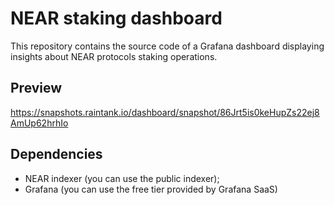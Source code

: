 # NEAR staking dashboard
This repository contains the source code of a Grafana dashboard displaying insights about NEAR protocols staking operations.

## Preview

https://snapshots.raintank.io/dashboard/snapshot/86Jrt5is0keHupZs22ej8AmUp62hrhIo

## Dependencies

- NEAR indexer (you can use the public indexer);
- Grafana (you can use the free tier provided by Grafana SaaS)